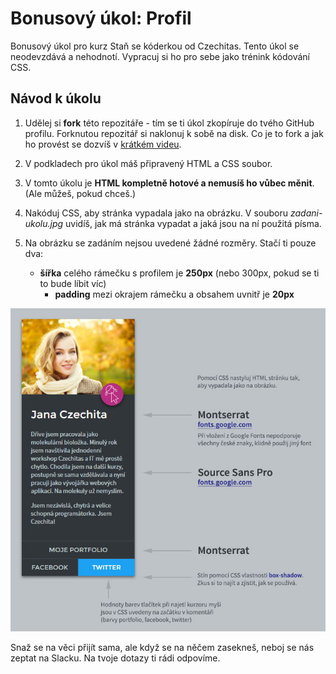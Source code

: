 # Bonusový úkol: Profil

Bonusový úkol pro kurz Staň se kóderkou od Czechitas. Tento úkol se neodevzdává a nehodnotí. Vypracuj si ho pro sebe jako trénink kódování CSS.

## Návod k úkolu

1. Udělej si **fork** této repozitáře - tím se ti úkol zkopíruje do tvého GitHub profilu. Forknutou repozitář si naklonuj k sobě na disk. Co je to fork a jak ho provést se dozvíš v [krátkém videu](https://youtu.be/K7rE3jRCjD4).

2. V podkladech pro úkol máš připravený HTML a CSS soubor.

3. V tomto úkolu je **HTML kompletně hotové a nemusíš ho vůbec měnit**. (Ale můžeš, pokud chceš.)

4. Nakóduj CSS, aby stránka vypadala jako na obrázku. V souboru *zadani-ukolu.jpg* uvidíš, jak má stránka vypadat a jaká jsou na ní použitá písma.

5. Na obrázku se zadáním nejsou uvedené žádné rozměry. Stačí ti pouze dva:
   - **šířka** celého rámečku s profilem je **250px** (nebo 300px, pokud se ti to bude líbit víc)
	 - **padding** mezi okrajem rámečku a obsahem uvnitř je **20px**

![Zadání úkolu](zadani-ukolu.jpg)

Snaž se na věci přijít sama, ale když se na něčem zasekneš, neboj se nás zeptat na Slacku. Na tvoje dotazy ti rádi odpovíme.

